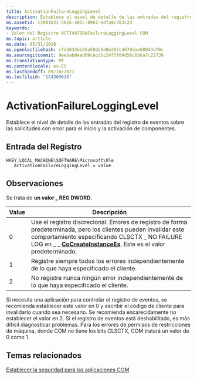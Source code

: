 ```yaml
---
title: ActivationFailureLoggingLevel
description: Establece el nivel de detalle de las entradas del registro de eventos sobre las solicitudes con error para el inicio y la activación de componentes.
ms.assetid: c3981621-5826-405c-8962-edfa9c783c2d
keywords:
- Valor del Registro ACTIVATIONFailureLoggingLevel COM
ms.topic: article
ms.date: 05/31/2018
ms.openlocfilehash: cfdd834be35a59dd5d8e207cd679dae68043d70c
ms.sourcegitcommit: 9eebab0ead09cecdbc24f5f84d56c8b6a7c22736
ms.translationtype: MT
ms.contentlocale: es-ES
ms.lasthandoff: 09/10/2021
ms.locfileid: "124369615"
---
```

# <a name="activationfailurelogginglevel"></a>ActivationFailureLoggingLevel

Establece el nivel de detalle de las entradas del registro de eventos sobre las solicitudes con error para el inicio y la activación de componentes.

## <a name="registry-entry"></a>Entrada del Registro

```
HKEY_LOCAL_MACHINE\SOFTWARE\Microsoft\Ole
   ActivationFailureLoggingLevel = value
```

## <a name="remarks"></a>Observaciones

Se trata de **un valor \_ REG DWORD.**



| Value | Descripción                                                                                                                                                                                                       |
|-------|-------------------------------------------------------------------------------------------------------------------------------------------------------------------------------------------------------------------|
| 0     | Use el registro discrecional. Errores de registro de forma predeterminada, pero los clientes pueden invalidar este comportamiento especificando CLSCTX \_ NO FAILURE LOG en \_ \_ [**CoCreateInstanceEx**](/windows/desktop/api/combaseapi/nf-combaseapi-cocreateinstanceex). Este es el valor predeterminado. |
| 1     | Registre siempre todos los errores independientemente de lo que haya especificado el cliente.                                                                                                                                                      |
| 2     | No registre nunca ningún error independientemente de lo que haya especificado el cliente.                                                                                                                                                       |



 

Si necesita una aplicación para controlar el registro de eventos, se recomienda establecer este valor en 0 y escribir el código de cliente para invalidarlo cuando sea necesario. Se recomienda encarecidamente no establecer el valor en 2. Si el registro de eventos está deshabilitado, es más difícil diagnosticar problemas. Para los errores de permisos de restricciones de máquina, donde COM no tiene los bits CLSCTX, COM tratará un valor de 0 como 1.

## <a name="related-topics"></a>Temas relacionados

<dl> <dt>

[Establecer la seguridad para las aplicaciones COM](setting-security-for-com-applications.md)
</dt> </dl>

 

 




